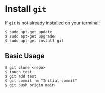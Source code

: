 # **Install `git`**

If `git` is not already installed on your terminal:

```
$ sudo apt-get update
$ sudo apt-get upgrade
$ sudo apt-get install git
```

## **Basic Usage**
```
$ git clone <repo>
$ touch test
$ git add test
$ git commit -m "Initial commit"
$ git push origin main
```
